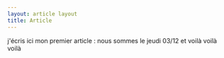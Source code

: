 ```yaml
---
layout: article layout
title: Article
---
```




j'écris ici mon premier article : nous sommes le jeudi 03/12 et voilà voilà voilà